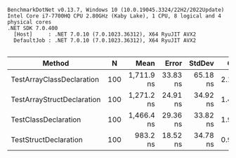 ```

BenchmarkDotNet v0.13.7, Windows 10 (10.0.19045.3324/22H2/2022Update)
Intel Core i7-7700HQ CPU 2.80GHz (Kaby Lake), 1 CPU, 8 logical and 4 physical cores
.NET SDK 7.0.400
  [Host]     : .NET 7.0.10 (7.0.1023.36312), X64 RyuJIT AVX2
  DefaultJob : .NET 7.0.10 (7.0.1023.36312), X64 RyuJIT AVX2


```
|                     Method |   N |       Mean |    Error |   StdDev |   Gen0 | Allocated |
|--------------------------- |---- |-----------:|---------:|---------:|-------:|----------:|
|  TestArrayClassDeclaration | 100 | 1,711.9 ns | 33.83 ns | 65.18 ns | 2.1992 |   6.74 KB |
| TestArrayStructDeclaration | 100 | 1,271.2 ns | 24.91 ns | 34.92 ns | 1.4343 |    4.4 KB |
|       TestClassDeclaration | 100 | 1,466.4 ns | 29.36 ns | 33.82 ns | 1.9379 |   5.94 KB |
|      TestStructDeclaration | 100 |   983.2 ns | 18.52 ns | 34.78 ns | 0.9174 |   2.81 KB |

